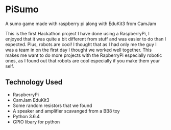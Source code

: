# PiSumo

A sumo game made with raspberry pi along with EduKit3 from CamJam

This is the first Hackathon project I have done using a RaspberryPi, I enjoyed that it was quite a bit different from stuff and was easier to do than I expected. Plus, robots are cool! I thought that as I had only me the guy I was a team in on the first day I thought we worked well together. This makes me want to do more projects with the RapberryPi especially robotic ones, as I found out that robots are cool especially if you make them your self.
 ## Technology Used
 * RaspberryPi
 * CamJam EduKit3
 * Some random resistors that we found
 * A speaker and amplifier scavanged from a BB8 toy
 * Python 3.6.4
 * GPIO libary for python
